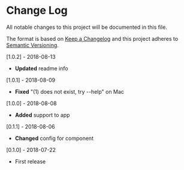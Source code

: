 # Change Log
All notable changes to this project will be documented in this file.

The format is based on [Keep a Changelog](http://keepachangelog.com/)
and this project adheres to [Semantic Versioning](http://semver.org/).

[1.0.2] - 2018-08-13
- **Updated** readme info

[1.0.1] - 2018-08-09
- **Fixed** "(1) does not exist, try --help" on Mac

[1.0.0] - 2018-08-08
- **Added** support to app

[0.1.1] - 2018-08-06
- **Changed** config for component

[0.1.0] - 2018-07-22
- First release